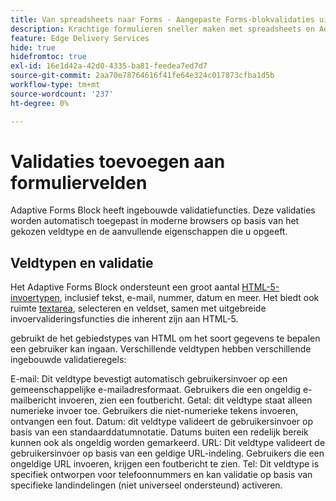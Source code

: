 ```yaml
---
title: Van spreadsheets naar Forms - Aangepaste Forms-blokvalidaties uitvoeren
description: Krachtige formulieren sneller maken met spreadsheets en Adaptieve Forms Block Fields! Deze handleiding helpt u bij het maken van aangepaste validaties voor EDS Forms Block-velden.
feature: Edge Delivery Services
hide: true
hidefromtoc: true
exl-id: 16e1d42a-42d0-4335-ba81-feedea7ed7d7
source-git-commit: 2aa70e78764616f41fe64e324c017873cfba1d5b
workflow-type: tm+mt
source-wordcount: '237'
ht-degree: 0%

---
```


# Validaties toevoegen aan formuliervelden

Adaptive Forms Block heeft ingebouwde validatiefuncties. Deze validaties worden automatisch toegepast in moderne browsers op basis van het gekozen veldtype en de aanvullende eigenschappen die u opgeeft.

## Veldtypen en validatie

Het Adaptive Forms Block ondersteunt een groot aantal [HTML-5-invoertypen](https://developer.mozilla.org/en-US/docs/Web/HTML/Element/input#input_types), inclusief tekst, e-mail, nummer, datum en meer. Het biedt ook ruimte [textarea](https://developer.mozilla.org/en-US/docs/Web/HTML/Element/textarea), selecteren en veldset, samen met uitgebreide invoervalideringsfuncties die inherent zijn aan HTML-5.

gebruikt de het gebiedstypes van HTML om het soort gegevens te bepalen een gebruiker kan ingaan. Verschillende veldtypen hebben verschillende ingebouwde validatieregels:

E-mail: Dit veldtype bevestigt automatisch gebruikersinvoer op een gemeenschappelijke e-mailadresformaat. Gebruikers die een ongeldig e-mailbericht invoeren, zien een foutbericht.
Getal: dit veldtype staat alleen numerieke invoer toe. Gebruikers die niet-numerieke tekens invoeren, ontvangen een fout.
Datum: dit veldtype valideert de gebruikersinvoer op basis van een standaarddatumnotatie. Datums buiten een redelijk bereik kunnen ook als ongeldig worden gemarkeerd.
URL: Dit veldtype valideert de gebruikersinvoer op basis van een geldige URL-indeling. Gebruikers die een ongeldige URL invoeren, krijgen een foutbericht te zien.
Tel: Dit veldtype is specifiek ontworpen voor telefoonnummers en kan validatie op basis van specifieke landindelingen (niet universeel ondersteund) activeren.



